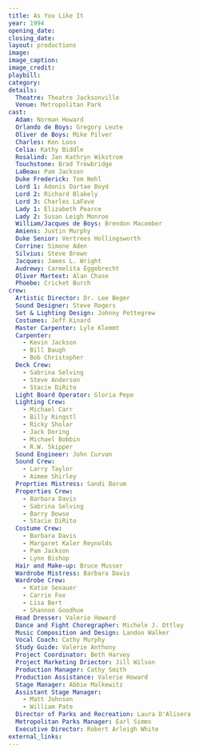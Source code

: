 ```yaml
---
title: As You Like It
year: 1994
opening_date: 
closing_date: 
layout: productions
image:
image_caption:
image_credit:
playbill: 
category: 
details:
  Theatre: Theatre Jacksonville
  Venue: Metropolitan Park
cast:
  Adam: Norman Howard
  Orlando de Boys: Gregory Leute
  Oliver de Boys: Mike Pilver
  Charles: Ken Loos
  Celia: Kathy Biddle
  Rosalind: Jan Kathryn Wikstrom
  Touchstone: Brad Trowbridge
  LaBeau: Pam Jackson
  Duke Frederick: Tom Nehl
  Lord 1: Adonis Dartae Boyd
  Lord 2: Richard Blakely
  Lord 3: Charles LaFave
  Lady 1: Elizabeth Pearce
  Lady 2: Susan Leigh Monroe
  William/Jacques de Boys: Brendon Macomber
  Amiens: Justin Murphy
  Duke Senior: Vertrees Hollingsworth
  Corrine: Simone Aden
  Silvius: Steve Brown
  Jacques: James L. Wright
  Audrewy: Carmelita Eggebrecht
  Oliver Martext: Alan Chase
  Phoebe: Cricket Burch
crew:
  Artistic Director: Dr. Lee Beger
  Sound Designer: Steve Rogers
  Set & Lighting Design: Johnny Pettegrew
  Costumes: Jeff Kinard
  Master Carpenter: Lyle Klemmt
  Carpenter:
    - Kevin Jackson
    - Bill Baugh
    - Bob Christopher
  Deck Crew:
    - Sabrina Selving
    - Steve Anderson  
    - Stacie DiRito
  Light Board Operator: Gloria Pepe
  Lighting Crew:
    - Michael Carr
    - Billy Ringstl
    - Ricky Sholar
    - Jack Doring
    - Michael Bobbin
    - R.W. Skipper
  Sound Engineer: John Curvan
  Sound Crew:
    - Larry Taylor
    - Aimee Shirley
  Proprties Mistress: Sandi Borum
  Properties Crew:
    - Barbara Davis
    - Sabrina Selving
    - Barry Dowse
    - Stacie DiRito
  Costume Crew:
    - Barbara Davis
    - Margaret Kaler Reynolds
    - Pam Jackson
    - Lynn Bishop
  Hair and Make-up: Bruce Musser
  Wardrobe Mistress: Barbara Davis
  Wardrobe Crew:
    - Katie Sexauer 
    - Carrie Fox
    - Lisa Bert
    - Shannon Goodhue
  Head Dresser: Valerie Howard
  Dance and Fight Choregrapher: Michele J. Ottley
  Music Composition and Design: Landon Walker
  Vocal Coach: Cathy Murphy
  Study Guide: Valerie Anthony
  Project Coordinator: Beth Harvey
  Project Marketing Driector: Jill Wilson
  Production Manager: Cathy Smith
  Production Assistance: Valerie Howard
  Stage Manager: Abbie Malkewitz
  Assistant Stage Manager:
    - Matt Johnson
    - William Pate
  Director of Parks and Recreation: Laura D'Alisera
  Metropolitan Parks Manager: Earl Simms
  Executive Director: Robert Arleigh White
external_links:
---
```

